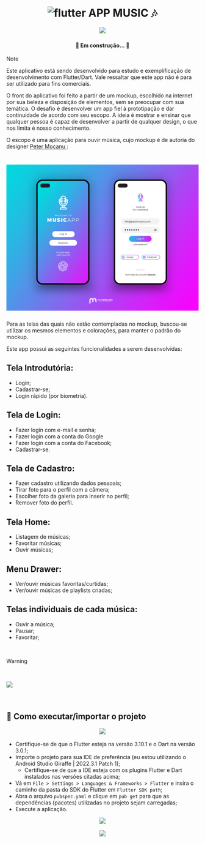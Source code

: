 <h1 align="center">
<img width="32" height="32" src="https://img.icons8.com/color/48/flutter.png" alt="flutter"/> APP MUSIC 🎶
</h1>

<p align="center"> <img height="200" src="https://img.ifunny.co/images/54a68ae766a6646bdf800c548cdb717731f3ee4ceaf4f617668f6cef28dc5f81_1.webp"></p>

<h4 align="center"> 
	🚧 Em construção... 🚧
</h4>

> [!NOTE]
>Este aplicativo está sendo desenvolvido para estudo e exemplificação de desenvolvimento com Flutter/Dart. Vale ressaltar que este app não é para ser utilizado para fins comerciais.

O front do aplicativo foi feito a partir de um mockup, escolhido na internet por sua beleza e disposição de elementos, sem se preocupar com sua temática.
O desafio é desenvolver um app fiel à prototipação e dar continuidade de acordo com seu escopo.
A ideia é mostrar e ensinar que qualquer pessoa é capaz de desenvolver a partir de qualquer design, o que nos limita é nosso conhecimento.

O escopo é uma aplicação para ouvir música, cujo mockup é de autoria do designer <a href="https://www.petermocanu.com/login-form-ui-design/"  target="_blank"> Peter Mocanu </a>:
<h1 align="center">
    <img alt="App Music" title="#AppMusic" src="/imgs/login-form-UI-mobile-concept-v2.jpg" />
</h1>

Para as telas das quais não estão contempladas no mockup, buscou-se utilizar os mesmos elementos e colorações, para manter o padrão do mockup.

Este app possui as seguintes funcionalidades a serem desenvolvidas:

## Tela Introdutória:
- Login;
- Cadastrar-se;
- Login rápido (por biometria).

## Tela de Login:
- Fazer login com e-mail e senha;
- Fazer login com a conta do Google
- Fazer login com a conta do Facebook;
- Cadastrar-se.

## Tela de Cadastro:
- Fazer cadastro utilizando dados pessoais;
- Tirar foto para o perfil com a câmera;
- Escolher foto da galeria para inserir no perfil;
- Remover foto do perfil.

## Tela Home:
- Listagem de músicas;
- Favoritar músicas;
- Ouvir músicas;

## Menu Drawer:
- Ver/ouvir músicas favoritas/curtidas;
- Ver/ouvir músicas de playlists criadas;

## Telas individuais de cada música:
- Ouvir a música;
- Pausar;
- Favoritar;


&nbsp;
<p align="center">

> [!WARNING]
> &nbsp;

<img height="200" src="https://i.imgur.com/LTsgBAD.jpg">
</p>
&nbsp;

## :vibration_mode: Como executar/importar o projeto

<p align="center"><img height="200" src="http://stfuhero.com.s3-website-us-west-2.amazonaws.com/604311932c896.png"></p>

- Certifique-se de que o Flutter esteja na versão 3.10.1 e o Dart na versão 3.0.1;
- Importe o projeto para sua IDE de preferência (eu estou utilizando o Android Studio Giraffe | 2022.3.1 Patch 1);
  - Certifique-se de que a IDE esteja com os plugins Flutter e Dart instalados nas versões citadas acima;
- Vá em `File > Settings > Languages & Frameworks > Flutter` e insira o caminho da pasta do SDK do Flutter em `Flutter SDK path`;
- Abra o arquivo `pubspec.yaml` e clique em `pub get` para que as dependências (pacotes) utilizadas no projeto sejam carregadas;
- Execute a aplicação.

<p align="center"><img height="200" src="https://img-9gag-fun.9cache.com/photo/arox7VX_700bwp.webp" ></p>
<p align="center"><img height="200" src="https://procoders.tech/wp-content/uploads/2021/07/ezgif-6-de2ce476aefa.webp"></p>
